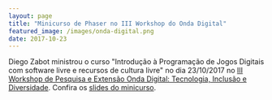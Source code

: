```yaml
---
layout: page
title: "Minicurso de Phaser no III Workshop do Onda Digital"
featured_image: /images/onda-digital.png
date: 2017-10-23
---
```


Diego Zabot ministrou o curso "Introdução à Programação de Jogos Digitais com software livre e recursos de cultura livre" no dia 23/10/2017 no [III Workshop de Pesquisa e Extensão Onda Digital: Tecnologia, Inclusão e Diversidade](http://www.workshopondadigital.ufba.br/). Confira os [slides do minicurso](https://docs.google.com/presentation/d/1Or8ZaOvNKmadwWkwAgoT8bpSErmt-K3z1Q9NAluM33k/edit).
